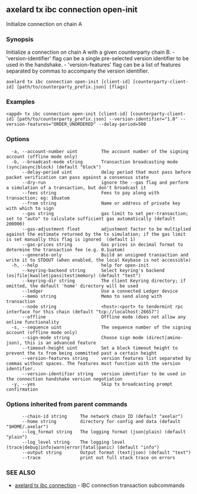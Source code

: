 ## axelard tx ibc connection open-init

Initialize connection on chain A

### Synopsis

Initialize a connection on chain A with a given counterparty chain B.
	- 'version-identifier' flag can be a single pre-selected version identifier to be used in the handshake.
	- 'version-features' flag can be a list of features separated by commas to accompany the version identifier.

```
axelard tx ibc connection open-init [client-id] [counterparty-client-id] [path/to/counterparty_prefix.json] [flags]
```

### Examples

```
<appd> tx ibc connection open-init [client-id] [counterparty-client-id] [path/to/counterparty_prefix.json] --version-identifier="1.0" --version-features="ORDER_UNORDERED" --delay-period=500
```

### Options

```
  -a, --account-number uint         The account number of the signing account (offline mode only)
  -b, --broadcast-mode string       Transaction broadcasting mode (sync|async|block) (default "block")
      --delay-period uint           delay period that must pass before packet verification can pass against a consensus state
      --dry-run                     ignore the --gas flag and perform a simulation of a transaction, but don't broadcast it
      --fees string                 Fees to pay along with transaction; eg: 10uatom
      --from string                 Name or address of private key with which to sign
      --gas string                  gas limit to set per-transaction; set to "auto" to calculate sufficient gas automatically (default 200000)
      --gas-adjustment float        adjustment factor to be multiplied against the estimate returned by the tx simulation; if the gas limit is set manually this flag is ignored  (default 1)
      --gas-prices string           Gas prices in decimal format to determine the transaction fee (e.g. 0.1uatom)
      --generate-only               Build an unsigned transaction and write it to STDOUT (when enabled, the local Keybase is not accessible)
  -h, --help                        help for open-init
      --keyring-backend string      Select keyring's backend (os|file|kwallet|pass|test|memory) (default "test")
      --keyring-dir string          The client Keyring directory; if omitted, the default 'home' directory will be used
      --ledger                      Use a connected Ledger device
      --memo string                 Memo to send along with transaction
      --node string                 <host>:<port> to tendermint rpc interface for this chain (default "tcp://localhost:26657")
      --offline                     Offline mode (does not allow any online functionality
  -s, --sequence uint               The sequence number of the signing account (offline mode only)
      --sign-mode string            Choose sign mode (direct|amino-json), this is an advanced feature
      --timeout-height uint         Set a block timeout height to prevent the tx from being committed past a certain height
      --version-features string     version features list separated by commas without spaces. The features must function with the version identifier.
      --version-identifier string   version identifier to be used in the connection handshake version negotiation
  -y, --yes                         Skip tx broadcasting prompt confirmation
```

### Options inherited from parent commands

```
      --chain-id string     The network chain ID (default "axelar")
      --home string         directory for config and data (default "$HOME/.axelar")
      --log_format string   The logging format (json|plain) (default "plain")
      --log_level string    The logging level (trace|debug|info|warn|error|fatal|panic) (default "info")
      --output string       Output format (text|json) (default "text")
      --trace               print out full stack trace on errors
```

### SEE ALSO

* [axelard tx ibc connection](axelard_tx_ibc_connection.md)	 - IBC connection transaction subcommands

